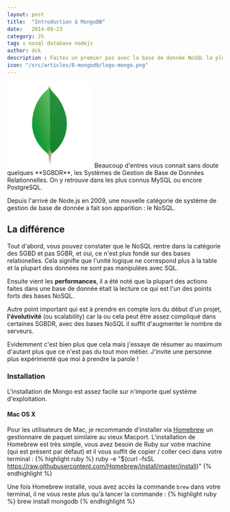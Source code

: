 ```yaml
---
layout: post
title:  "Introduction à MongoDB"
date:   2014-09-23
category: JS
tags : nosql database nodejs
author: dck
description : Faites un premier pas avec la base de donnée NoSQL la plus utilisé du marché !
icon: "/src/articles/8-mongodb/logo-mongo.png"
---
```


<img src="/src/articles/8-mongodb/logo-mongo.png" class="pull-left" alt="MongoDB logo" />
Beaucoup d'entres vous connait sans doute quelques **SGBDR**, les Systèmes de Gestion de Base de Données Relationnelles. On y retrouve dans les plus connus MySQL ou encore PostgreSQL.

Depuis l'arrivé de Node.js en 2009, une nouvelle catégorie de système de gestion de base de donnée a fait son apparition : le NoSQL.

## La différence 
Tout d'abord, vous pouvez constater que le NoSQL rentre dans la catégorie des SGBD et pas SGBR, et oui, ce n'est plus fondé sur des bases relationelles. Cela signifie que l'unité logique ne correspond plus à la table et la plupart des données ne sont pas manipulées avec SQL.

Ensuite vient les **performances**, il a été noté que la plupart des actions faites dans une base de donnée était la lecture ce qui est l'un des points forts des bases NoSQL.

Autre point important qui est à prendre en compte lors du début d'un projet, **l'évolutivité** (ou scalability) car la ou cela peut être assez compliqué dans certaines SGBDR, avec des bases NoSQL il suffit d'augmenter le nombre de serveurs.

Evidemment c'est bien plus que cela mais j'essaye de résumer au maximum d'autant plus que ce n'est pas du tout mon métier. J'invite une personne plus expérimenté que moi à prendre la parole !

### Installation
L'installation de Mongo est assez facile sur n'importe quel système d'exploitation.

#### Mac OS X
Pour les utilisateurs de Mac, je recommande d'installer via [Homebrew](http://brew.sh/) un gestionnaire de paquet similaire au vieux Macport. L'installation de Homebrew est très simple, vous avez besoin de Ruby sur votre machine (qui est présent par défaut) et il vous suffit de copier / coller ceci dans votre terminal :
{% highlight ruby %}
ruby -e "$(curl -fsSL https://raw.githubusercontent.com/Homebrew/install/master/install)"
{% endhighlight %}

Une fois Homebrew installé, vous avez accès la commande `brew` dans votre terminal, il ne vous reste plus qu'à lancer la commande :
{% highlight ruby %}
brew install mongodb
{% endhighlight %}
